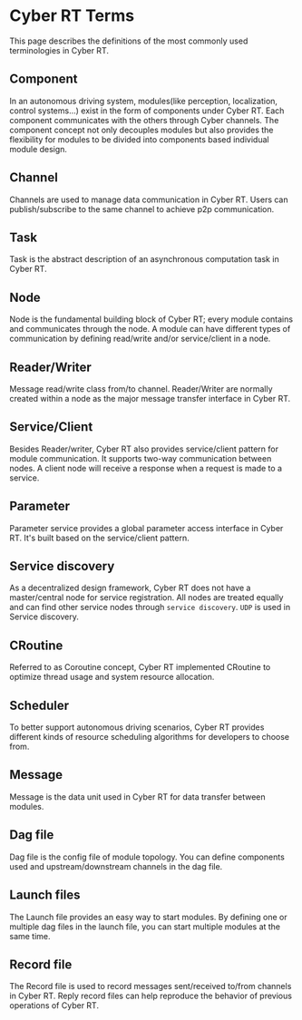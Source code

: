 Cyber RT Terms
=================

This page describes the definitions of the most commonly used terminologies in Cyber RT.

## Component

In an autonomous driving system, modules(like perception, localization, control systems...) exist in the form of components under Cyber RT. Each component communicates with the others through Cyber channels. The component concept not only decouples modules but also provides the flexibility for modules to be divided into components based individual module design.

## Channel

Channels are used to manage data communication in Cyber RT. Users can publish/subscribe to the same channel to achieve p2p communication.

## Task

Task is the abstract description of an asynchronous computation task in Cyber RT.

## Node

Node is the fundamental building block of Cyber RT; every module contains and communicates through the node. A module can have different types of communication by defining read/write and/or service/client in a node.

## Reader/Writer

Message read/write class from/to channel. Reader/Writer are normally created within a node as the major message transfer interface in Cyber RT.

## Service/Client

Besides Reader/writer, Cyber RT also provides service/client pattern for module communication. It supports two-way communication between nodes. A client node will receive a response when a request is made to a service.

## Parameter

Parameter service provides a global parameter access interface in Cyber RT. It's built based on the service/client pattern.

## Service discovery

As a decentralized design framework, Cyber RT does not have a master/central node for service registration. All nodes are treated equally and can find other service nodes through `service discovery`. `UDP` is used in Service discovery.

## CRoutine

Referred to as Coroutine concept, Cyber RT implemented CRoutine to optimize thread usage and system resource allocation.

## Scheduler

To better support autonomous driving scenarios, Cyber RT provides different kinds of resource scheduling algorithms for developers to choose from.

## Message

Message is the data unit used in Cyber RT for data transfer between modules.

## Dag file

Dag file is the config file of module topology. You can define components used and upstream/downstream channels in the dag file.

## Launch files

The Launch file provides an easy way to start modules. By defining one or multiple dag files in the launch file, you can start multiple modules at the same time.

## Record file

The Record file is used to record messages sent/received to/from channels in Cyber RT. Reply record files can help reproduce the behavior of previous operations of Cyber RT.
